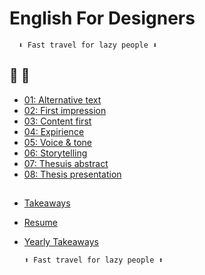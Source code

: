 # English For Designers

      ⬇️ Fast travel for lazy people ⬇️
      
      
## 🛫 🛬
 - [01: Alternative text](01-alternative-text/index.md)
 - [02: First impression](02-first-impression/index.md)
 - [03: Content first](03-content-first/case-study.md)
 - [04: Expirience](04-expirience/index.md)
 - [05: Voice & tone](5-voice-tone/index.md)
 - [06: Storytelling](06-storytelling/index.md)
 - [07: Thesuis abstract](07-thesis-abstract/index.md)
 - [08: Thesis presentation](08-thesis-presentation/index.md)
 ##
 - [Takeaways](takeaways/index.md)
 - [Resume](index.md)
 - [Yearly Takeaways](year-end-review/index.md)
 
       ⬆️ Fast travel for lazy people ⬆️
